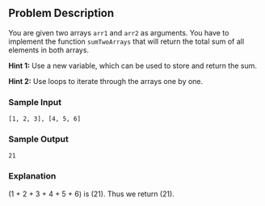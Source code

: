 
## Problem Description

You are given two arrays `arr1` and `arr2` as arguments. You have to implement the function `sumTwoArrays` that will return the total sum of all elements in both arrays.

**Hint 1:** Use a new variable, which can be used to store and return the sum.

**Hint 2:** Use loops to iterate through the arrays one by one.

### Sample Input

```
[1, 2, 3], [4, 5, 6]
```

### Sample Output

```
21
```

### Explanation

\(1 + 2 + 3 + 4 + 5 + 6\) is \(21\). Thus we return \(21\).

